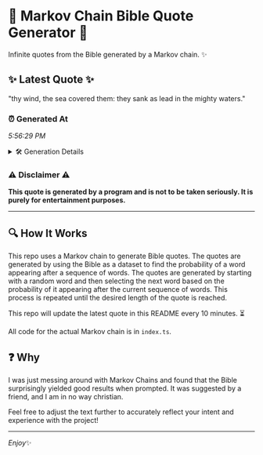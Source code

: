 # 📖 Markov Chain Bible Quote Generator 📖

Infinite quotes from the Bible generated by a Markov chain. ✨

## ✨ Latest Quote ✨
"thy wind, the sea covered them: they sank as lead in the mighty waters."

### ⏰ Generated At
*5:56:29 PM*

<details>
    <summary>🛠️ Generation Details</summary>
    <p>
        <strong>🌱 Seed:</strong> thy<br>
        <strong>🔄 Iterations:</strong> 13<br>
        <strong>📜 Context History:</strong><br>[ thy ]: wind,<br>[ thy, wind, ]: the<br>[ thy, wind,, the ]: sea<br>[ thy, wind,, the, sea ]: covered<br>[ thy, wind,, the, sea, covered ]: them:<br>[ thy, wind,, the, sea, covered, them: ]: they<br>[ wind,, the, sea, covered, them:, they ]: sank<br>[ the, sea, covered, them:, they, sank ]: as<br>[ sea, covered, them:, they, sank, as ]: lead<br>[ covered, them:, they, sank, as, lead ]: in<br>[ them:, they, sank, as, lead, in ]: the<br>[ they, sank, as, lead, in, the ]: mighty<br>[ sank, as, lead, in, the, mighty ]: waters.<br>
    </p>
</details>

### ⚠️ Disclaimer ⚠️
**This quote is generated by a program and is not to be taken seriously. It is purely for entertainment purposes.**

---

## 🔍 How It Works

This repo uses a Markov chain to generate Bible quotes. The quotes are generated by using the Bible as a dataset to find the probability of a word appearing after a sequence of words. The quotes are generated by starting with a random word and then selecting the next word based on the probability of it appearing after the current sequence of words. This process is repeated until the desired length of the quote is reached.

This repo will update the latest quote in this README every 10 minutes. ⏳

All code for the actual Markov chain is in `index.ts`.

## ❓ Why

I was just messing around with Markov Chains and found that the Bible surprisingly yielded good results when prompted. 
It was suggested by a friend, and I am in no way christian.

Feel free to adjust the text further to accurately reflect your intent and experience with the project!

---

*Enjoy*✨

